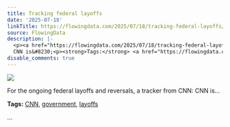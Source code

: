 ```yaml
---
title: Tracking federal layoffs
date: '2025-07-18'
linkTitle: https://flowingdata.com/2025/07/18/tracking-federal-layoffs/
source: FlowingData
description: |-
  <p><a href="https://flowingdata.com/2025/07/18/tracking-federal-layoffs/"><img src="https://flowingdata.com/wp-content/uploads/2025/07/federal-layoffs-tracker-750x577.png" style="max-width:100%;height:auto" /></a></p>For the ongoing federal layoffs and reversals, a tracker from CNN:
  CNN is&#8230;<p><strong>Tags:</strong> <a href="https://flowingdata.com/tag/cnn/" rel="tag">CNN</a>, <a href="https://flowingdata.com/tag/government/" rel="tag">government</a>, <a href="https://flowingdata.com/tag/layoffs/" rel="tag">layoffs</a></p> ...
disable_comments: true
---
```

<p><a href="https://flowingdata.com/2025/07/18/tracking-federal-layoffs/"><img src="https://flowingdata.com/wp-content/uploads/2025/07/federal-layoffs-tracker-750x577.png" style="max-width:100%;height:auto" /></a></p>For the ongoing federal layoffs and reversals, a tracker from CNN:
CNN is&#8230;<p><strong>Tags:</strong> <a href="https://flowingdata.com/tag/cnn/" rel="tag">CNN</a>, <a href="https://flowingdata.com/tag/government/" rel="tag">government</a>, <a href="https://flowingdata.com/tag/layoffs/" rel="tag">layoffs</a></p> ...